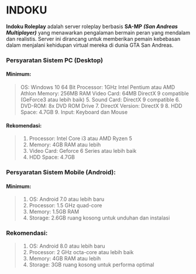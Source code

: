 # INDOKU

**Indoku Roleplay** adalah server roleplay berbasis **SA-MP** ***(San Andreas Multiplayer)*** yang menawarkan pengalaman bermain peran yang mendalam dan realistis. Server ini dirancang untuk memberikan pemain kebebasan dalam menjalani kehidupan virtual mereka di dunia GTA San Andreas.

### Persyaratan Sistem PC (Desktop)
#### Minimum:
> OS: Windows 10 64 Bit
> Processor: 1GHz Intel Pentium atau AMD Athlon
> Memory: 256MB RAM
> Video Card: 64MB DirectX 9 compatible (GeForce3 atau lebih baik)
> 5. Sound Card: DirectX 9 compatible
> 6. DVD-ROM: 8x DVD ROM Drive
> 7. DirectX Version: DirectX 9
> 8. HDD Space: 4.7GB
> 9. Input: Keyboard dan Mouse

#### Rekomendasi:
> 1. Processor: Intel Core i3 atau AMD Ryzen 5
> 2. Memory: 4GB RAM atau lebih
> 3. Video Card: Geforce 6 Series atau lebih baik
> 4. HDD Space: 4.7GB

### Persyaratan Sistem Mobile (Android):
#### Minimum:
> 1. OS: Android 7.0 atau lebih baru
> 2. Processor: 1.5 GHz quad-core
> 3. Memory: 1.5GB RAM
> 4. Storage: 2.6GB ruang kosong untuk unduhan dan instalasi

### Rekomendasi:
> 1. OS: Android 8.0 atau lebih baru
> 2. Processor: 2 GHz octa-core atau lebih baik
> 3. Memory: 4GB RAM atau lebih
> 4. Storage: 3GB ruang kosong untuk performa optimal
